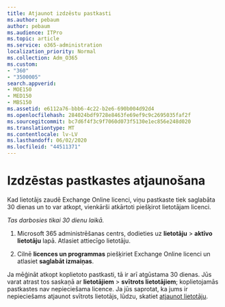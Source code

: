 ```yaml
---
title: Atjaunot izdzēstu pastkasti
ms.author: pebaum
author: pebaum
ms.audience: ITPro
ms.topic: article
ms.service: o365-administration
localization_priority: Normal
ms.collection: Adm_O365
ms.custom:
- "360"
- "3500005"
search.appverid:
- MOE150
- MED150
- MBS150
ms.assetid: e6112a76-bbb6-4c22-b2e6-690b004d92d4
ms.openlocfilehash: 284024bdf9728e8463fe69ef9c9c2695035faf2f
ms.sourcegitcommit: bc7d6f4f3c9f7060d073f5130e1ec856e248d020
ms.translationtype: MT
ms.contentlocale: lv-LV
ms.lasthandoff: 06/02/2020
ms.locfileid: "44511371"
---
```

# <a name="restore-a-deleted-mailbox"></a>Izdzēstas pastkastes atjaunošana

Kad lietotājs zaudē Exchange Online licenci, viņu pastkaste tiek saglabāta 30 dienas un to var atkopt, vienkārši atkārtoti piešķirot lietotājam licenci.
  
 *Tas darbosies tikai 30 dienu laikā.*  
  
1. Microsoft 365 administrēšanas centrs, dodieties uz **lietotāju** \> **aktīvo lietotāju** lapā. Atlasiet attiecīgo lietotāju.

2. Cilnē **licences un programmas** piešķiriet Exchange Online licenci un atlasiet **saglabāt izmaiņas**.

Ja mēģināt atkopt koplietoto pastkasti, tā ir arī atgūstama 30 dienas. Jūs varat atrast tos saskaņā ar **lietotājiem** \> **svītrots lietotājiem**; koplietojamās pastkastes nav nepieciešama licence. Ja jūs saprotat, ka jums ir nepieciešams atjaunot svītrots lietotājs, lūdzu, skatiet [atjaunot lietotāju](https://docs.microsoft.com/microsoft-365/admin/add-users/restore-user).
  